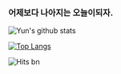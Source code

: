 ### 어제보다 나아지는 오늘이되자.

![Yun's github stats](https://github-readme-stats.vercel.app/api?username=dolifeis2short&show_icons=true&theme=merko)


[![Top Langs](https://github-readme-stats.vercel.app/api/top-langs/?username=dolifeis2short&layout=compact&exclude_repo=dolifeis2short.github.io,intellij-settings)](https://github.com/anuraghazra/github-readme-stats)

![Hits bn](https://hits.seeyoufarm.com/api/count/incr/badge.svg?url=https://github.com/dolifeis2short)
